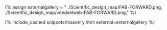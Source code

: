

{% assign externalgallery = "
./Scientific_design_map/FAB-FORWARD.png,
./Scientific_design_map/voedselweb-FAB-FORWARD.png," %}

{% include_cached snippets/masonry.html external=externalgallery %}

